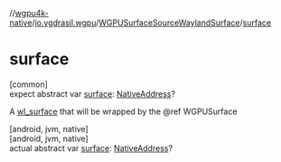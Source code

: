 //[wgpu4k-native](../../../index.md)/[io.ygdrasil.wgpu](../index.md)/[WGPUSurfaceSourceWaylandSurface](index.md)/[surface](surface.md)

# surface

[common]\
expect abstract var [surface](surface.md): [NativeAddress](../../ffi/-native-address/index.md)?

A [wl_surface](https://wayland.freedesktop.org/docs/html/apa.html#protocol-spec-wl_surface) that will be wrapped by the @ref WGPUSurface

[android, jvm, native]\
[android, jvm, native]\
actual abstract var [surface](surface.md): [NativeAddress](../../ffi/-native-address/index.md)?